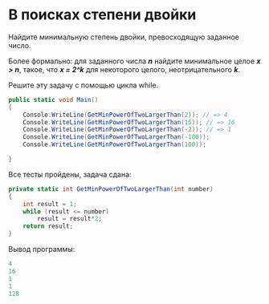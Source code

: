 # В поисках степени двойки

Найдите минимальную степень двойки, превосходящую заданное число.

Более формально: для заданного числа ***n*** найдите минимальное целое ***x > n***, такое, что ***x = 2^k*** для некоторого целого, неотрицательного ***k***.

Решите эту задачу с помощью цикла while.

```cs
public static void Main()
{
    Console.WriteLine(GetMinPowerOfTwoLargerThan(2)); // => 4
    Console.WriteLine(GetMinPowerOfTwoLargerThan(15)); // => 16
    Console.WriteLine(GetMinPowerOfTwoLargerThan(-2)); // => 1
    Console.WriteLine(GetMinPowerOfTwoLargerThan(-100));
    Console.WriteLine(GetMinPowerOfTwoLargerThan(100));

}
```

Все тесты пройдены, задача сдана:
```cs
private static int GetMinPowerOfTwoLargerThan(int number)
{
    int result = 1;
    while (result <= number)
        result = result*2;
    return result;
}
```

Вывод программы:
```cs
4
16
1
1
128
```
